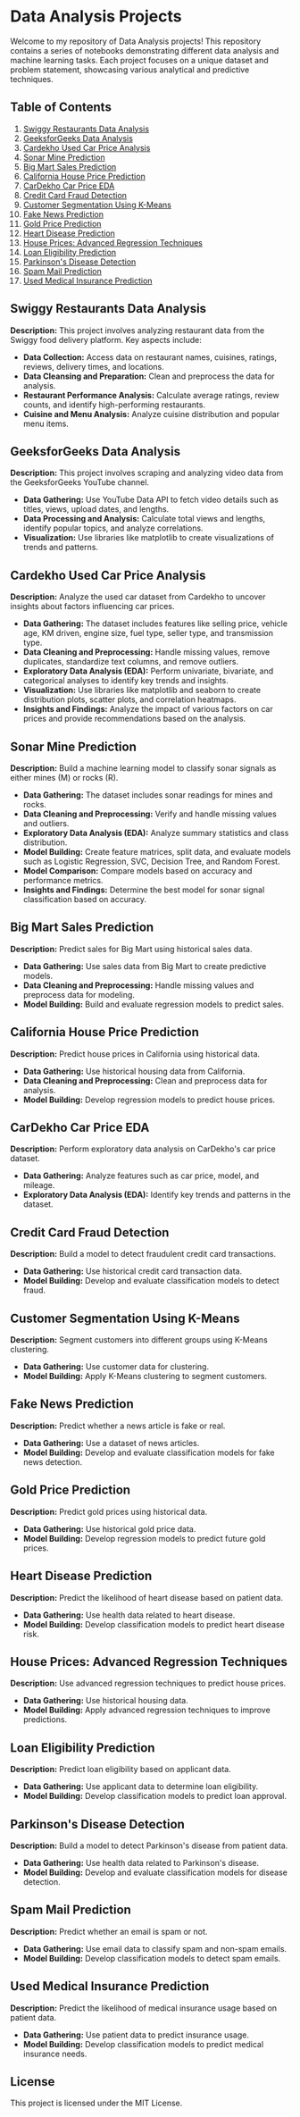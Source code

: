 # Data Analysis Projects

Welcome to my repository of Data Analysis projects! This repository contains a series of notebooks demonstrating different data analysis and machine learning tasks. Each project focuses on a unique dataset and problem statement, showcasing various analytical and predictive techniques.

## Table of Contents

1. [Swiggy Restaurants Data Analysis](#swiggy-restaurants-data-analysis)
2. [GeeksforGeeks Data Analysis](#geeksforgeeks-data-analysis)
3. [Cardekho Used Car Price Analysis](#cardekho-used-car-price-analysis)
4. [Sonar Mine Prediction](#sonar-mine-prediction)
5. [Big Mart Sales Prediction](#big-mart-sales-prediction)
6. [California House Price Prediction](#california-house-price-prediction)
7. [CarDekho Car Price EDA](#cardekho-car-price-eda)
8. [Credit Card Fraud Detection](#credit-card-fraud-detection)
9. [Customer Segmentation Using K-Means](#customer-segmentation-using-k-means)
10. [Fake News Prediction](#fake-news-prediction)
11. [Gold Price Prediction](#gold-price-prediction)
12. [Heart Disease Prediction](#heart-disease-prediction)
13. [House Prices: Advanced Regression Techniques](#house-prices-advanced-regression-techniques)
14. [Loan Eligibility Prediction](#loan-eligibility-prediction)
15. [Parkinson's Disease Detection](#parkinsons-disease-detection)
16. [Spam Mail Prediction](#spam-mail-prediction)
17. [Used Medical Insurance Prediction](#used-medical-insurance-prediction)

## Swiggy Restaurants Data Analysis

**Description:** This project involves analyzing restaurant data from the Swiggy food delivery platform. Key aspects include:

- **Data Collection:** Access data on restaurant names, cuisines, ratings, reviews, delivery times, and locations.
- **Data Cleansing and Preparation:** Clean and preprocess the data for analysis.
- **Restaurant Performance Analysis:** Calculate average ratings, review counts, and identify high-performing restaurants.
- **Cuisine and Menu Analysis:** Analyze cuisine distribution and popular menu items.

## GeeksforGeeks Data Analysis

**Description:** This project involves scraping and analyzing video data from the GeeksforGeeks YouTube channel.

- **Data Gathering:** Use YouTube Data API to fetch video details such as titles, views, upload dates, and lengths.
- **Data Processing and Analysis:** Calculate total views and lengths, identify popular topics, and analyze correlations.
- **Visualization:** Use libraries like matplotlib to create visualizations of trends and patterns.

## Cardekho Used Car Price Analysis

**Description:** Analyze the used car dataset from Cardekho to uncover insights about factors influencing car prices.

- **Data Gathering:** The dataset includes features like selling price, vehicle age, KM driven, engine size, fuel type, seller type, and transmission type.
- **Data Cleaning and Preprocessing:** Handle missing values, remove duplicates, standardize text columns, and remove outliers.
- **Exploratory Data Analysis (EDA):** Perform univariate, bivariate, and categorical analyses to identify key trends and insights.
- **Visualization:** Use libraries like matplotlib and seaborn to create distribution plots, scatter plots, and correlation heatmaps.
- **Insights and Findings:** Analyze the impact of various factors on car prices and provide recommendations based on the analysis.

## Sonar Mine Prediction

**Description:** Build a machine learning model to classify sonar signals as either mines (M) or rocks (R).

- **Data Gathering:** The dataset includes sonar readings for mines and rocks.
- **Data Cleaning and Preprocessing:** Verify and handle missing values and outliers.
- **Exploratory Data Analysis (EDA):** Analyze summary statistics and class distribution.
- **Model Building:** Create feature matrices, split data, and evaluate models such as Logistic Regression, SVC, Decision Tree, and Random Forest.
- **Model Comparison:** Compare models based on accuracy and performance metrics.
- **Insights and Findings:** Determine the best model for sonar signal classification based on accuracy.

## Big Mart Sales Prediction

**Description:** Predict sales for Big Mart using historical sales data.

- **Data Gathering:** Use sales data from Big Mart to create predictive models.
- **Data Cleaning and Preprocessing:** Handle missing values and preprocess data for modeling.
- **Model Building:** Build and evaluate regression models to predict sales.

## California House Price Prediction

**Description:** Predict house prices in California using historical data.

- **Data Gathering:** Use historical housing data from California.
- **Data Cleaning and Preprocessing:** Clean and preprocess data for analysis.
- **Model Building:** Develop regression models to predict house prices.

## CarDekho Car Price EDA

**Description:** Perform exploratory data analysis on CarDekho's car price dataset.

- **Data Gathering:** Analyze features such as car price, model, and mileage.
- **Exploratory Data Analysis (EDA):** Identify key trends and patterns in the dataset.

## Credit Card Fraud Detection

**Description:** Build a model to detect fraudulent credit card transactions.

- **Data Gathering:** Use historical credit card transaction data.
- **Model Building:** Develop and evaluate classification models to detect fraud.

## Customer Segmentation Using K-Means

**Description:** Segment customers into different groups using K-Means clustering.

- **Data Gathering:** Use customer data for clustering.
- **Model Building:** Apply K-Means clustering to segment customers.

## Fake News Prediction

**Description:** Predict whether a news article is fake or real.

- **Data Gathering:** Use a dataset of news articles.
- **Model Building:** Develop and evaluate classification models for fake news detection.

## Gold Price Prediction

**Description:** Predict gold prices using historical data.

- **Data Gathering:** Use historical gold price data.
- **Model Building:** Develop regression models to predict future gold prices.

## Heart Disease Prediction

**Description:** Predict the likelihood of heart disease based on patient data.

- **Data Gathering:** Use health data related to heart disease.
- **Model Building:** Develop classification models to predict heart disease risk.

## House Prices: Advanced Regression Techniques

**Description:** Use advanced regression techniques to predict house prices.

- **Data Gathering:** Use historical housing data.
- **Model Building:** Apply advanced regression techniques to improve predictions.

## Loan Eligibility Prediction

**Description:** Predict loan eligibility based on applicant data.

- **Data Gathering:** Use applicant data to determine loan eligibility.
- **Model Building:** Develop classification models to predict loan approval.

## Parkinson's Disease Detection

**Description:** Build a model to detect Parkinson's disease from patient data.

- **Data Gathering:** Use health data related to Parkinson's disease.
- **Model Building:** Develop and evaluate classification models for disease detection.

## Spam Mail Prediction

**Description:** Predict whether an email is spam or not.

- **Data Gathering:** Use email data to classify spam and non-spam emails.
- **Model Building:** Develop classification models to detect spam emails.

## Used Medical Insurance Prediction

**Description:** Predict the likelihood of medical insurance usage based on patient data.

- **Data Gathering:** Use patient data to predict insurance usage.
- **Model Building:** Develop classification models to predict medical insurance needs.

## License

This project is licensed under the MIT License.
